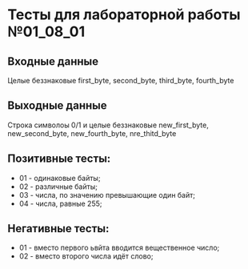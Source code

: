 # Тесты для лабораторной работы №01_08_01
## Входные данные
Целые беззнаковые first_byte, second_byte, third_byte, fourth_byte
## Выходные данные
Строка символоы 0/1 и целые беззнаковые new_first_byte, new_second_byte, new_fourth_byte, nre_thitd_byte
## Позитивные тесты:
- 01 - одинаковые байты;
- 02 - различные байты;
- 03 - числа, по значению превышающие один байт;
- 04 - числа, равные 255;
## Негативные тесты:
- 01 - вместо первого ьвйта вводится вещественное число;
- 02 - вместо второго числа идёт слово;
